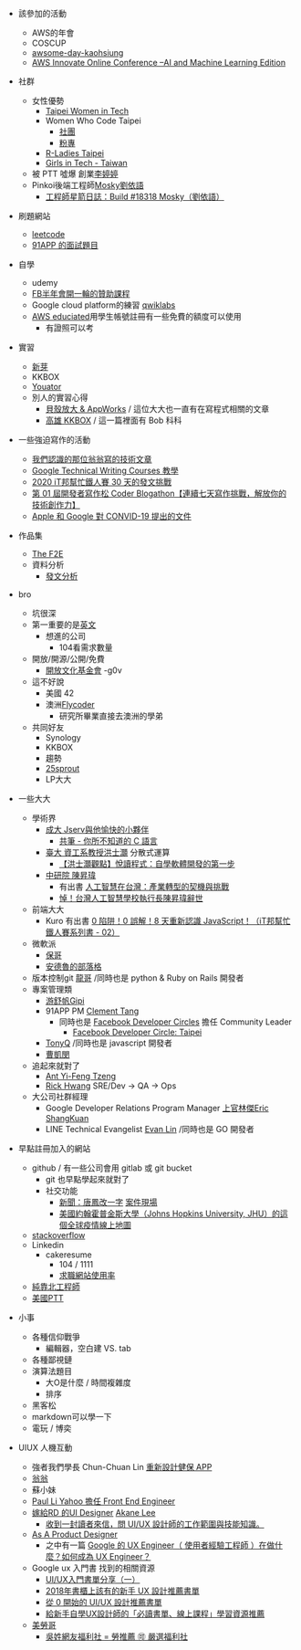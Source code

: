 - 該參加的活動
    - AWS的年會
    - COSCUP
    - [awsome-day-kaohsiung](https://aws.amazon.com/tw/events/awsome-day-kaohsiung/?sc_channel=em&sc_campaign=%7B%7Bprogram.name%7D%7D&sc_publisher=aws&sc_medium=em_%7B%7Bcampaign.id%7D%7D&sc_content=field_ev_field&sc_country=tw&sc_geo=chna&sc_category=mult&sc_outcome=field&trkCampaign=awsome-day-taiwan-16&trk=invite1&mkt_tok=eyJpIjoiTlRVd016TTRNekk0WkRWbCIsInQiOiIxTkVVNXhBTGVmdzFUYzc1a1M0SituUkNidlpyZCtvbXgrT0lXTTNaanp3akpRT2phR25SdFlXdFN5dGluRnVLbk1hZjBLV3JPT2hPdWgzcDExXC9kclNBaGpxZktQNVRqdUx2TDhKVHR5UUNsOW5oOW10VFByR25PMDd2eUZUZXhSY2VqNDc2RkhwdFpmMzVYMDVRVmFBPT0ifQ%3D%3D)
    - [AWS Innovate Online Conference –AI and Machine Learning Edition](https://aws.amazon.com/tw/events/aws-innovate/machine-learning/?sc_channel=em&sc_campaign=global_field_t1_aws-innovate-aiml-en_20200219&sc_publisher=aws&sc_medium=em_aws_innovate_aiml&sc_content=field_t1event_field&sc_country=mult&sc_geo=mult&sc_category=mult&sc_outcome=field&trkCampaign=innovate-ml&trk=em_tw_innovateml20_inv1&mkt_tok=eyJpIjoiWVdFNVlUSmpZamRtTW1aaiIsInQiOiJrK3VQSDZ2XC9oXC9jY2I4MWV3YTR0UCtIVjE1RG1qcWRMemNLTzNtbnFNWGRQc0xcLzUxZTJ2VTlNUm9pMXdYSkU1WVhkQThXRXRLaXFcL1lCTDNNZitLaXY0T3NDTkFlajhIbGhBMG4wZTNkMXJJZ3I0bXVzcHBEXC9iempXZG5mSkVWeTBWTk5EXC9YblVCVWpGM2V2ejdQR2c9PSJ9)

- 社群
    - 女性優勢
        - [Taipei Women in Tech](https://www.facebook.com/groups/420817431404071/)
        - Women Who Code Taipei
            - [社團](https://www.facebook.com/groups/wwcodetaipei/)
            - [粉專](https://www.facebook.com/wwcodetaipei/)
        - [R-Ladies Taipei](https://www.meetup.com/rladies-taipei/)   
        - [Girls in Tech - Taiwan](https://www.facebook.com/girlsintechtaiwan/posts/1266188420246880)
    - 被 PTT 噓爆 創業[李婷婷](https://crossing.cw.com.tw/article/11793)
    - Pinkoi後端工程師[Mosky劉依語](https://medium.com/starrocket/https-medium-com-starrocket-interview-with-mosky-e7c18b54545)
        - [工程師星箭日誌：Build #18318 Mosky（劉依語）](https://medium.com/starrocket/%E5%B7%A5%E7%A8%8B%E5%B8%AB%E6%98%9F%E7%AE%AD%E6%97%A5%E8%AA%8C-build-18318-mosky-%E5%8A%89%E4%BE%9D%E8%AA%9E-942f8e673241)

- 刷題網站
    - [leetcode](https://leetcode.com/)
    - [91APP 的面試題目](https://docs.google.com/forms/d/e/1FAIpQLSfuEelhIQU8gRTOtaFKZigy6n7GDQTnhnWJVrtD3NZHhuNVJg/viewform)

- 自學
    - udemy
    - [FB半年會開一輪的贊助課程](https://www.facebook.com/groups/DevCTaipei/permalink/1504115996406484/)
    - Google cloud platform的練習 [qwiklabs](https://www.linkedin.com/company/qwiklabs-inc-/)
    - [AWS educiated](https://aws.amazon.com/tw/education/awseducate/)用學生帳號註冊有一些免費的額度可以使用
        - 有證照可以考

- 實習
    - [新芽](https://www.facebook.com/groups/616369245163622/permalink/1959521594181707/)
    - KKBOX
    - [Youator](https://www.yourator.co/companies/awoo/jobs/7166)
    - 別人的實習心得
        - [貝殼放大 & AppWorks](https://medium.com/unorthodox-paranoid/internship-recap/home) / 這位大大也一直有在寫程式相關的文章
        - [高雄 KKBOX](https://medium.com/kkstream/kkstream-kh-sqa-intern-%E5%BF%83%E5%BE%97%E5%88%86%E4%BA%AB-%E5%89%8D%E7%AF%87-775763180758) / 這一篇裡面有 Bob 科科

- 一些強迫寫作的活動
    - [我們認識的那位翁翁寫的技術文章](https://medium.com/@chunhao.weng/%E5%AD%B8%E7%BF%92%E7%B4%80%E9%8C%84-%E5%84%AA%E7%BE%8E%E5%9C%B0%E4%BD%BF%E7%94%A8-typescript-%E6%92%B0%E5%AF%AB-react-%E4%B8%80-f571b77db5b3)
    - [Google Technical Writing Courses 教學](https://developers.google.com/tech-writing)
    - [2020 iT邦幫忙鐵人賽 30 天的發文挑戰](https://ithelp.ithome.com.tw/2020ironman/rules)
    - [第 01 屆開發者寫作松 Coder Blogathon【連續七天寫作挑戰，解放你的技術創作力】](https://www.accupass.com/event/2001190943344186137000)
    - [Apple 和 Google 對 CONVID-19 提出的文件](https://www.ernestchiang.com/zh/posts/2020/2020-04-11-covid-19-contact-tracing-technology/)
- 作品集
    - [The F2E](https://www.facebook.com/groups/173311386703334/)
    - 資料分析
        - [發文分析](https://www.cna.com.tw/project/20200520-inauguraladdress/?utm_source=site.facebook&utm_medium=share&utm_campaign=fbuser&fbclid=IwAR3cwaDvPiylX77XdoQjVC1ftEROuTvDxP0eiVq18zBwy2WYKdbao-O-UNc)

- bro
    - 坑很深
    - 第一重要的是[英文](https://www.facebook.com/careerpassion/posts/520115565334082?__xts__%5B0%5D=68.ARBpvFGEMGZfOsF4eIFn7NVEkP6mPmuUxX4DktjISCKWthIs5Fx8TrLRZes6GYueOFj7_CsBbouYV3QLW-jhrAs5PyQhFwHDZvdwRmJmH_4LpdTiMsbWtC1tBrG4WkyPrOhwgP8MF3482ROm4vTzcjKzbEHcUszvI3N8iSSmlXRFDCE6fXXUrEBFIdcluEagPX_DEAhl1d1UNt8ktx2NyeB44JxtopvMSgMiHaX7AtW6S3-mNpZNa_RVjtJ7zd_RxlBY5F82xZC2vBsT8S9I3iy5bCDJQaeqChBoY2iVBjxgs6qlqL3QhTxfh-o7ae3-q0gmPQEuNeTkDgyTvFIMQFfmUx3G9weK7yYHcxZZBrhyaC4X&__tn__=-R)
        - 想進的公司
            - 104看需求數量
    - 開放/開源/公開/免費
        - [開放文化基金會](https://www.facebook.com/www.ocf.tw/posts/2610659089210011)
            -g0v
    - 這不好說
        - 美國 42
        - 澳洲[Flycoder](https://www.facebook.com/flycoder.io/photos/a.122641845930255/131421678385605/?type=3&__xts__%5B0%5D=68.ARAu7P9CL51nQ5-Ap98WTT69ZvvPdHUMcS6YjMKEWqKTPhhAbRAATbDwkGuoDll8h8wllazcqC3sAcxOpN1pArRupb1NdMydQSqVcwVHwY7T5FIlQYeYT7c8ZgwvnJxjPthKDPidgzlL7km6tkMTUcw36rnwLiS9xoJD1ZuhLeGbeG6cX6XU77I1KforyXmFwCqPDUoGo-6628tJqVx4jwC1RjLZuZ9WP2HLOgf3-Ni6n8b-7FjdFVVTLJPmwCzUCUwxPWN12xBi72IuDHNaIrjJ9Ipd5QfDjTM1_Ozz97tCANrxe_NRMEn72h7nTQ9_nA24EVCqI5a4PqUhLtaVRrI&__tn__=-R)
            - 研究所畢業直接去澳洲的學弟
    - 共同好友
        - Synology
        - KKBOX
        - 趨勢
        - [25sprout](https://www.facebook.com/amazonwebservices.tw/videos/854336088364759/?__xts__%5B0%5D=68.ARBn2w5H2nxsbNHSaRE1j06kI7gYYpGuGWzQ2wV4mZE7auB597hH7yNm3b6Qz4ZuM5K54KzkgY5Kaqy9Zz2l9MJdgx1lha3a-cFHDn3aeCaWOlsrpd-qiRDzehm2jB5DuboS91k080YRyjS8Ly-T8pX0uH-iV66hmJlmJzuBKWIAUYzP3LgdH8EV1JXrOiHXVwiUrT_Rjy7DrxB4HIJrBxf7xboPY36KFOKjXVDyyQBRxxx4tESpVE2v6wh2o4jz7jZ-PPow9v9XZWtaMORi0PJZXc9UucJvTe0EkU3pMsIHSP2i401rsXfl_vuANpxutvikmhbHfXO8Kq8dMLg2wCjdJ7O7rhr3e7meeznO5HwB3MY2YbLxEEuF8vIxzQxtzq1T&__tn__=-R) 
        - LP大大

- 一些大大
    - 學術界
        - [成大 Jserv與他愉快的小夥伴](https://www.facebook.com/JservFans/)
            - [共筆 - 你所不知道的 C 語言](https://hackmd.io/@sysprog/c-prog/)
        - [臺大 資工系教授洪士灝](https://www.facebook.com/shihhaohung/posts/3684234724952322) 分散式運算
            - [【洪士灝觀點】悅讀程式：自學軟體開發的第一步](https://www.ithome.com.tw/guest-post/99887?fbclid=IwAR14X5zgaL0LUe3oPaW0W2wKdxH06CpQVzGnj0zzmn0fFgkHtJOHhUiuReo)
        - [中研院 陳昇瑋](https://www.facebook.com/swchen11)
            - 有出書 [人工智慧在台灣：產業轉型的契機與挑戰](https://www.books.com.tw/products/0010821934?sloc=main)
            - [悼！台灣人工智慧學校執行長陳昇瑋辭世](https://aiacademy.tw/tribute-to-swchen/)
    - 前端大大
        - Kuro 有出書 [0 陷阱！0 誤解！8 天重新認識 JavaScript！（iT邦幫忙鐵人賽系列書 - 02）](https://www.books.com.tw/products/0010832387)
    - 微軟派
        - [保哥](https://www.facebook.com/will.fans)
        - [安德魯的部落格](https://columns.chicken-house.net/2018/12/12/microservice11-lineup/)
    - 版本控制git [龍哥](https://gitbook.tw/articles) /同時也是 python & Ruby on Rails 開發者
    - 專案管理類
        - [游舒帆Gipi](https://www.facebook.com/gipi.net)
        - 91APP PM [Clement Tang](https://www.facebook.com/clementtang)
            - 同時也是 [Facebook Developer Circles](https://www.facebook.com/DeveloperCircles/) 擔任 Community Leader
                - [Facebook Developer Circle: Taipei](https://www.facebook.com/groups/DevCTaipei/)
        - [TonyQ](https://www.facebook.com/tonylovejava) /同時也是 javascript 開發者
        - [曹凱閔](https://medium.com/@kaimin.tsao)
    - 追起來就對了
        - [Ant Yi-Feng Tzeng](https://www.facebook.com/yftzeng.tw)
        - [Rick Hwang](https://rickhw.github.io/2017/12/29/About/About-Author/) SRE/Dev -> QA -> Ops
    - 大公司社群經理 
        - Google Developer Relations Program Manager [上官林傑Eric ShangKuan](https://www.facebook.com/ericsk0313)
        - LINE Technical Evangelist [Evan Lin](https://www.facebook.com/EvansLin) /同時也是 GO 開發者

- 早點註冊加入的網站
    - github / 有一些公司會用 gitlab 或 git bucket
        - git 也早點學起來就對了
        - 社交功能 
            - [新聞：唐鳳改一字](https://www.ettoday.net/news/20200309/1663340.htm) [案件現場](https://github.com/tokyo-metropolitan-gov/covid19/pull/827)
            - [美國約翰霍普金斯大學（Johns Hopkins University, JHU）的這個全球疫情線上地圖](https://www.facebook.com/ustaiwanwatch/photos/a.765293696987937/1360422230808411/?type=3&__xts__%5B0%5D=68.ARAifdDwnnSP4r5imj9O7cmgtash6hUA9yvmeVyauUcy3Rpm1TvvDTxghrBpdUvjhcI4GPYVH_encsPpLm6dElR6J6Ejml2Lm3ZdO7VejE6lNIOxtdF0jotzVbbIUKHYfyJig5CthuooppifbmgAGhyTg-ckyjLZrGrzCUwSBm8zZNCTzygd6yzsGNNi0sNc8ziptSPwoFqXsbmGyLjHHHl8YAArVNC8YDQg4WJOcnZx3iERF5rG8d4eRKX87RE3VoPU7PAZef2halsg7qtKbKT6BcMxCxQsF5v96ZFou8wxIwaqIN0EGFD_wHvzNTwPGEfYsauBXL0ooFg-98DnxE2C3g&__tn__=-R)
    - [stackoverflow](https://stackoverflow.com/)
    - Linkedin
        - cakeresume 
            - 104 / 1111
            - [求職網站使用率](https://www.facebook.com/groups/twstartupjobs/permalink/1111325915866392/)
    - [純靠北工程師](https://www.facebook.com/kaobei.engineer/)
    - [美國PTT](https://www.reddit.com/)

- 小事
    - 各種信仰戰爭
        - 編輯器，空白建 VS. tab
    - 各種鄙視鏈
    - 演算法題目
        - 大O是什麼 / 時間複雜度
        - 排序
    - 黑客松
    - markdown可以學一下
    - 電玩 / 博奕

- UIUX 人機互動
    - 強者我們學長 Chun-Chuan Lin [重新設計健保 APP](https://medium.com/@chunchuanlin/%E5%8F%B0%E7%81%A3%E5%81%A5%E4%BF%9D%E8%A1%8C%E5%8B%95%E5%BF%AB%E6%98%93%E9%80%9A%E5%86%8D%E8%A8%AD%E8%A8%88%E6%A6%82%E5%BF%B5-4ad69cd22382)
    - [翁翁](https://chunhaoweng.com/)
    - 蘇小妹
    - [Paul Li Yahoo 擔任 Front End Engineer](https://www.facebook.com/mei.studio.li)
    - [嫁給RD 的UI Designer](https://blog.akanelee.me/)  [Akane Lee](https://www.facebook.com/uiux.akane/)
        - [收到一封讀者來信，問 UI/UX 設計師的工作範圍與技能知識。](https://www.facebook.com/uiux.akane/posts/2766815910219205?__xts__%5B0%5D=68.ARB-h-ys4KG4i4KavVL4Xmhm-JnCa5RNDXAI5GvgD4OEFbLbc_HEANAKXCU1iD_LCxVgQH87VbVXAtHe18z7JLLHNTk6UkECniADFf7sxx6kRlA3SBAMoiEeugDoypf0pC-3-PkNQNb7OnPQmlq8-xqqwPM0OoM95q_Yyxn8YC2NY7ma1t_YLArC4ffJsQPgo3IuyHDQ0jQqVXKRlmblgHErr53MN1FrkTyuXRJOYfdG-At4TZ4bN6L66do2Ea6tpSZJrSNqq2WXtqZYj5oJp7lE9P6vmYOjbVyMuPyEd3UWOAPHZMERDGxwa4nxmRp_2y9bVb3MZS0D1M2r4TxTQKt-&__tn__=-R)
    - [As A Product Designer](https://medium.com/as-a-product-designer)
        - 之中有一篇 [Google 的 UX Engineer（ 使用者經驗工程師 ）在做什麼？如何成為 UX Engineer？](https://medium.com/as-a-product-designer/google-%E7%9A%84-ux-engineer-%E4%BD%BF%E7%94%A8%E8%80%85%E7%B6%93%E9%A9%97%E5%B7%A5%E7%A8%8B%E5%B8%AB-%E5%9C%A8%E5%81%9A%E4%BB%80%E9%BA%BC-%E5%A6%82%E4%BD%95%E6%88%90%E7%82%BA-ux-engineer-96ef9e992263)
    - Google ux 入門書 找到的相關資源
        - [UI/UX入門書單分享（一）](https://medium.com/@wenchien0213/ui-ux%E5%85%A5%E9%96%80%E6%9B%B8%E5%96%AE%E5%88%86%E4%BA%AB-%E4%B8%80-86899d7726c2)
        - [2018年書櫃上該有的新手 UX 設計推薦書單](https://medium.com/monospace-tw/2018%E5%B9%B4%E6%9B%B8%E6%AB%83%E4%B8%8A%E8%A9%B2%E6%9C%89%E7%9A%84-ux-%E6%96%B0%E6%89%8B%E8%A8%AD%E8%A8%88%E6%8E%A8%E8%96%A6%E6%9B%B8%E5%96%AE-9e81f0001422)
        - [從 0 開始的 UI/UX 設計推薦書單](https://blog.akanelee.me/2017/02/10/uiux-design-booklist/)
        - [給新手自學UX設計師的「必讀書單、線上課程」學習資源推薦](http://www.yvonhuang.com/blog/ux-learning-resource)
    - [美勞哥](https://www.facebook.com/evenwu)
        - [吳姓網友福利社 = 勞推薦 🉑️ 嚴選福利社](https://www.facebook.com/groups/netizenwu.fostore/)